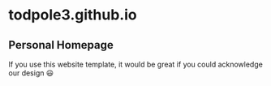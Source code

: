 # todpole3.github.io

## Personal Homepage

If you use this website template, it would be great if you could acknowledge our design 😃
